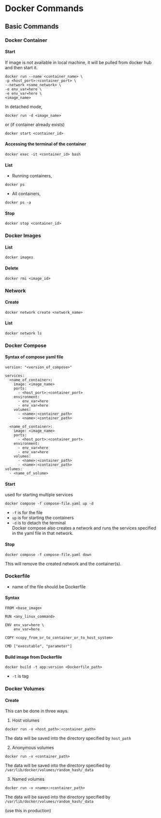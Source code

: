 # Docker Commands

## Basic Commands

### Docker Container

#### Start

If image is not available in local machine, it will be pulled from docker hub and then start it.
```
docker run --name <container_name> \
-p <host_port>:<container_port> \
--network <some_network> \
-e env_var=here \
-e env_var=here \
<image_name>
```
In detached mode,
```
docker run -d <image_name>
```

or (if container already exists)
```
docker start <container_id>
```

#### Accessing the terminal of the container
```
docker exec -it <container_id> bash
```

#### List 

- Running containers,
```
docker ps
```

- All containers,
```
docker ps -a
```

#### Stop
```
docker stop <container_id>
```

### Docker Images

#### List
```
docker images
```

#### Delete
```
docker rmi <image_id>
```

### Network

#### Create
```
docker network create <network_name>
```

#### List
```
docker network ls
```

### Docker Compose

#### Syntax of compose yaml file
```
version: "<version_of_compose>"

services:
  <name_of_container>:
    image: <image_name>
    ports:
      - <host_port>:<container_port>
    environment:
      - env_var=here
      - env_var=here
    volumes:
      - <name>:<container_path>
      - <name>:<container_path>
 
  <name_of_container>:
    image: <image_name>
    ports:
      - <host_port>:<container_port>
    environment:
      - env_var=here
      - env_var=here
    volumes:
      - <name>:<container_path>
      - <name>:<container_path>
volumes:
  - <name_of_volume>
```

#### Start

used for starting multiple services
```
docker compose -f compose-file.yaml up -d
```

- `-f` is for the file
- `up` is for starting the containers
- `-d` is to detach the terminal <br />
Docker compose also creates a network and runs the services specified in the yaml file in that network.

#### Stop
```
docker compose -f compose-file.yaml down
```

This will remove the created network and the container(s).

### Dockerfile

- name of the file should be Dockerfile

#### Syntax
````
FROM <base_image>

RUN <any_linux_command>

ENV env_var=here \
    env_var=here

COPY <copy_from_or_to_container_or_to_host_system>

CMD ["executable", "parameter"]
````

#### Build image from Dockerfile
```
docker build -t app:version <Dockerfile_path>
```

- `-t` is tag

### Docker Volumes

#### Create

This can be done in three ways.

1. Host volumes

```
docker run -v <host_path>:<container_path>
```

The data will be saved into the directory specified by `host_path`

2. Anonymous volumes

```
docker run -v <container_path>
```

The data will be saved into the directory specified by `/var/lib/docker/volumes/random_hash/_data`

3. Named volumes

```
docker run -v <name>:<container_path>
```

The data will be saved into the directory specified by `/var/lib/docker/volumes/random_hash/_data`

(use this in production)
